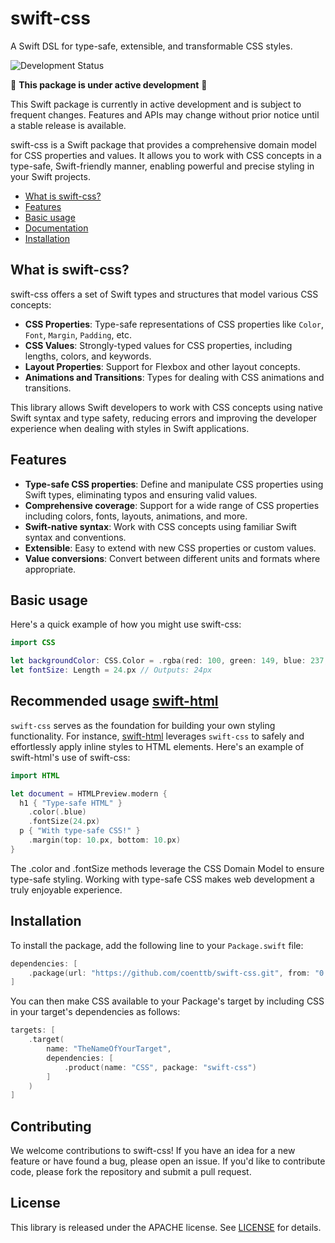 # swift-css
A Swift DSL for type-safe, extensible, and transformable CSS styles.

![Development Status](https://img.shields.io/badge/status-active--development-blue.svg)

🚧 **This package is under active development** 🚧

This Swift package is currently in active development and is subject to frequent changes. Features and APIs may change without prior notice until a stable release is available.

swift-css is a Swift package that provides a comprehensive domain model for CSS properties and values. It allows you to work with CSS concepts in a type-safe, Swift-friendly manner, enabling powerful and precise styling in your Swift projects.

* [What is swift-css?](#what-is-swift-css)
* [Features](#features)
* [Basic usage](#basic-usage)
* [Documentation](#documentation)
* [Installation](#installation)

## What is swift-css?

swift-css offers a set of Swift types and structures that model various CSS concepts:

* **CSS Properties**: Type-safe representations of CSS properties like `Color`, `Font`, `Margin`, `Padding`, etc.
* **CSS Values**: Strongly-typed values for CSS properties, including lengths, colors, and keywords.
* **Layout Properties**: Support for Flexbox and other layout concepts.
* **Animations and Transitions**: Types for dealing with CSS animations and transitions.

This library allows Swift developers to work with CSS concepts using native Swift syntax and type safety, reducing errors and improving the developer experience when dealing with styles in Swift applications.

## Features

* **Type-safe CSS properties**: Define and manipulate CSS properties using Swift types, eliminating typos and ensuring valid values.
* **Comprehensive coverage**: Support for a wide range of CSS properties including colors, fonts, layouts, animations, and more.
* **Swift-native syntax**: Work with CSS concepts using familiar Swift syntax and conventions.
* **Extensible**: Easy to extend with new CSS properties or custom values.
* **Value conversions**: Convert between different units and formats where appropriate.

## Basic usage

Here's a quick example of how you might use swift-css:

```swift
import CSS

let backgroundColor: CSS.Color = .rgba(red: 100, green: 149, blue: 237, alpha: 1) // Outputs: rgb(100, 149, 237)
let fontSize: Length = 24.px // Outputs: 24px
```

## Recommended usage [swift-html](https://github.com/coenttb/swift-html)

`swift-css` serves as the foundation for building your own styling functionality. For instance, [swift-html](https://github.com/coenttb/swift-html) leverages `swift-css` to safely and effortlessly apply inline styles to HTML elements. Here's an example of swift-html's use of swift-css:

```swift
import HTML

let document = HTMLPreview.modern {
  h1 { "Type-safe HTML" }
    .color(.blue)
    .fontSize(24.px)
  p { "With type-safe CSS!" }
    .margin(top: 10.px, bottom: 10.px)
}
```
The .color and .fontSize methods leverage the CSS Domain Model to ensure type-safe styling. Working with type-safe CSS makes web development a truly enjoyable experience.

## Installation

To install the package, add the following line to your `Package.swift` file:

```swift
dependencies: [
    .package(url: "https://github.com/coenttb/swift-css.git", from: "0.1.0")
]
```

You can then make CSS available to your Package's target by including CSS in your target's dependencies as follows:
```swift
targets: [
    .target(
        name: "TheNameOfYourTarget",
        dependencies: [
            .product(name: "CSS", package: "swift-css")
        ]
    )
]
```

## Contributing

We welcome contributions to swift-css! If you have an idea for a new feature or have found a bug, please open an issue. If you'd like to contribute code, please fork the repository and submit a pull request.

## License

This library is released under the APACHE license. See [LICENSE](LICENSE) for details.

